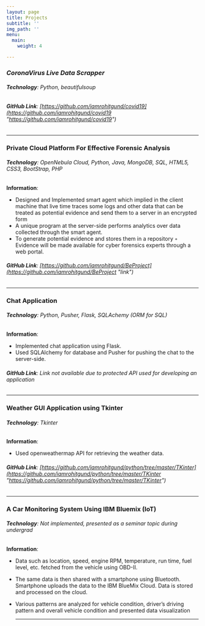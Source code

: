 ```yaml
---
layout: page
title: Projects
subtitle: ''
img_path: ''
menu:
  main:
    weight: 4

---
```

### **_CoronaVirus Live Data Scrapper_**

###### **Technology**: Python, beautifulsoup

###### **GitHub Link**: [https://github.com/iamrohitgund/covid19](https://github.com/iamrohitgund/covid19 "https://github.com/iamrohitgund/covid19")

***

### Private Cloud Platform For Effective Forensic Analysis

###### **Technology**: OpenNebula Cloud, Python, Java, MongoDB, SQL, HTML5, CSS3, BootStrap, PHP

**Information**:

* Designed and Implemented smart agent which implied in the client machine that live time traces some logs and other data that can be treated as potential evidence and send them to a server in an encrypted form
* A unique program at the server-side performs analytics over data collected through the smart agent.
* To generate potential evidence and stores them in a repository ◦ Evidence will be made available for cyber forensics experts through a web portal.

###### **GitHub Link**: [https://github.com/iamrohitgund/BeProject](https://github.com/iamrohitgund/BeProject "link")

***

### Chat Application

###### **Technology**: Python, Pusher, Flask, SQLAchemy (ORM for SQL)

**Information**:

* Implemented chat application using Flask.
* Used SQLAlchemy for database and Pusher for pushing the chat to the server-side.

###### **GitHub Link**:  Link not available due to protected API used for developing an application

***

### Weather GUI Application using Tkinter

###### **Technology**: Tkinter

**Information**:

* Used openweathermap API for retrieving the weather data.

###### **GitHub Link**:  [https://github.com/iamrohitgund/python/tree/master/TKinter](https://github.com/iamrohitgund/python/tree/master/TKinter "https://github.com/iamrohitgund/python/tree/master/TKinter")

***

### A Car Monitoring System Using IBM Bluemix (IoT)

###### **Technology**: Not implemented, presented as a seminar topic during undergrad

**Information**:

* Data such as location, speed, engine RPM, temperature, run time, fuel level, etc. fetched from the vehicle using OBD-II.
* The same data is then shared with a smartphone using Bluetooth. Smartphone uploads the data to the IBM BlueMix Cloud. Data is stored and processed on the cloud.
* Various patterns are analyzed for vehicle condition, driver’s driving pattern and overall vehicle condition and presented data visualization

  ***